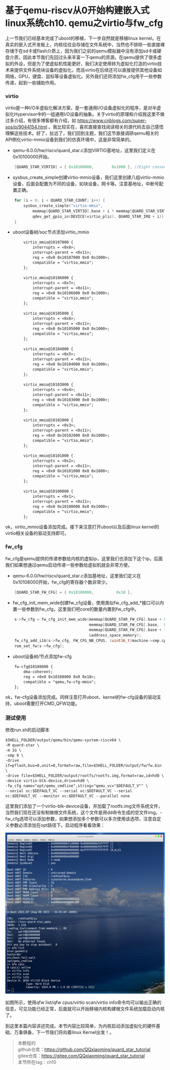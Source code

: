 # 基于qemu-riscv从0开始构建嵌入式linux系统ch10. qemu之virtio与fw_cfg

上一节我们已经基本完成了uboot的移植，下一步自然就是移植linux kernel。在真实的嵌入式开发板上，内核往往会存储在文件系统中，当然也不排除一些直接裸存储于在sd卡或flash介质上，因为我们之前的qemu模拟器中没有添加sd卡或硬盘介质，因此本节我们先回过头来丰富一下qemu的资源。在qemu提供了很多虚拟的外设，但是为了使虚拟机性能更好，我们决定使用转为虚拟化打造的virtio技术来提供文件系统块设备的虚拟化，而且virtio在后续还可以直接提供其他设备如网络，GPU，键盘、鼠标等设备虚拟化。另外我们还将添加fw_cfg用于一些参数传递，起到一些辅助作用。

### virtio

virtio是一种I/O半虚拟化解决方案，是一套通用I/O设备虚拟化的程序，是对半虚拟化Hypervisor中的一组通用I/O设备的抽象。关于virtio的原理和介绍我这里不做过多介绍，有很多博客都有介绍，如 https://www.cnblogs.com/super-sos/p/9044154.html 。我比较实在，喜欢直接查找阅读相关的源代码去自己感悟理解这些技术。好了，扯远了，我们回到主题，我们这节直接调研qemu相关的API例化virtio-mmio设备到我们的仿真环境中，这是非常简单的。

- qemu-6.0.0/hw/riscv/quard_star.c添加VIRTIO基地址，这里我们定义在0x10100000开始。

```c
    [QUARD_STAR_VIRTIO] = { 0x10100000,        0x1000 }, //Eight consecutive groups
```

- sysbus_create_simple创建virtio-mmio设备，我们这里创建八组virtio-mmio设备，后面会配置为不同的设备，如块设备，网卡等。注意基地址，中断号配置正确。

```c
    for (i = 0; i < QUARD_STAR_COUNT; i++) {
        sysbus_create_simple("virtio-mmio",
            memmap[QUARD_STAR_VIRTIO].base + i * memmap[QUARD_STAR_VIRTIO].size,
            qdev_get_gpio_in(DEVICE(virtio_plic), QUARD_STAR_IRQ + i));
    }
```

- uboot设备树/soc节点添加virtio_mmio

```
		virtio_mmio@10107000 {
			interrupts = <0x8>;
			interrupt-parent = <0x11>;
			reg = <0x0 0x10107000 0x0 0x1000>;
			compatible = "virtio,mmio";
		};

		virtio_mmio@10106000 {
			interrupts = <0x7>;
			interrupt-parent = <0x11>;
			reg = <0x0 0x10106000 0x0 0x1000>;
			compatible = "virtio,mmio";
		};

		virtio_mmio@10105000 {
			interrupts = <0x6>;
			interrupt-parent = <0x11>;
			reg = <0x0 0x10105000 0x0 0x1000>;
			compatible = "virtio,mmio";
		};

		virtio_mmio@10104000 {
			interrupts = <0x5>;
			interrupt-parent = <0x11>;
			reg = <0x0 0x10104000 0x0 0x1000>;
			compatible = "virtio,mmio";
		};

		virtio_mmio@10103000 {
			interrupts = <0x4>;
			interrupt-parent = <0x11>;
			reg = <0x0 0x10103000 0x0 0x1000>;
			compatible = "virtio,mmio";
		};

		virtio_mmio@10102000 {
			interrupts = <0x3>;
			interrupt-parent = <0x11>;
			reg = <0x0 0x10102000 0x0 0x1000>;
			compatible = "virtio,mmio";
		};

		virtio_mmio@10101000 {
			interrupts = <0x2>;
			interrupt-parent = <0x11>;
			reg = <0x0 0x10101000 0x0 0x1000>;
			compatible = "virtio,mmio";
		};

		virtio_mmio@10100000 {
			interrupts = <0x1>;
			interrupt-parent = <0x11>;
			reg = <0x0 0x10100000 0x0 0x1000>;
			compatible = "virtio,mmio";
		};
```

ok，virtio_mmio设备添加完成。接下来注意打开uboot以及后面linux kernel的virtio相关设备的驱动支持即可。

### fw_cfg

fw_cfg是qemu提供的传递参数给内核的虚拟ip，这里我们也添加下这个ip，后面我们如果想通过qemu启动传递一些参数给虚拟机就会非常方便。

- qemu-6.0.0/hw/riscv/quard_star.c添加基地址，这里我们定义在0x10108000开始，fw_cfg的寄存器个数非常少。

```c
    [QUARD_STAR_FW_CFG] = { 0x10108000,          0x18 },
```

- fw_cfg_init_mem_wide创建fw_cfg设备，使用类似fw_cfg_add_*接口可以内置一些参数到fw_cfg，这里我们吧core的数量内置到fw_cfg中。

```c
    s->fw_cfg = fw_cfg_init_mem_wide(memmap[QUARD_STAR_FW_CFG].base + 8, 
                                     memmap[QUARD_STAR_FW_CFG].base,  8, 
                                     memmap[QUARD_STAR_FW_CFG].base + 16,
                                     &address_space_memory);
    fw_cfg_add_i16(s->fw_cfg, FW_CFG_NB_CPUS, (uint16_t)machine->smp.cpus);
    rom_set_fw(s->fw_cfg);
```

- uboot设备树/节点添加fw-cfg

```
	fw-cfg@10108000 {
		dma-coherent;
		reg = <0x0 0x10108000 0x0 0x18>;
		compatible = "qemu,fw-cfg-mmio";
	};
```

ok，fw-cfg设备添加完成。同样注意打开uboot、kernel的fw-cfg设备的驱动支持，uboot需要打开CMD_QFW功能。

### 测试使用

修改run.sh的启动脚本

```shell
$SHELL_FOLDER/output/qemu/bin/qemu-system-riscv64 \
-M quard-star \
-m 1G \
-smp 8 \
-drive if=pflash,bus=0,unit=0,format=raw,file=$SHELL_FOLDER/output/fw/fw.bin \
-drive file=$SHELL_FOLDER/output/rootfs/rootfs.img,format=raw,id=hd0 \
-device virtio-blk-device,drive=hd0 \
-fw_cfg name="opt/qemu_cmdline",string="qemu_vc="$DEFAULT_V"" \
--serial vc:$DEFAULT_VC --serial vc:$DEFAULT_VC --serial vc:$DEFAULT_VC --monitor vc:$DEFAULT_VC --parallel none

```

这里我们添加了一个virtio-blk-device设备，并加载了rootfs.img文件系统文件，当然我们现在还没有制做根文件系统，这个文件是用dd命令生成的空文件img。-fw_cfg选项可以添加参数，如果想添加多个参数可以多次使用该选项，注意自定义参数必须添加在opt路径下。启动程序看看效果：

![ch10-0](./img/ch10-0.png)

如图所示，使用qfw list/qfw cpus/virtio scan/virtio info命令均可以输出正确的信息，可见功能已经正常，后面就可以开始移植内核构建根文件系统加载启动内核了。

到这里本篇内容讲述完成。本节内容比较简单，为内核启动添加虚拟化的硬件基础，万事俱备，下一节我们将向着linux Kernel出发！。

> 本教程的<br>github仓库：https://github.com/QQxiaoming/quard_star_tutorial<br>gitee仓库：https://gitee.com/QQxiaoming/quard_star_tutorial<br>本节所在tag：ch10